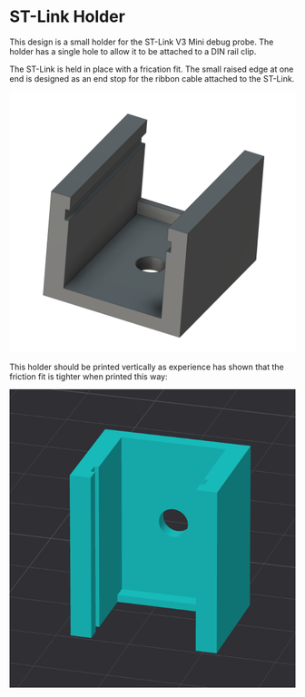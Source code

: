 # ST-Link Holder

This design is a small holder for the ST-Link V3 Mini debug probe.  The holder has a single hole to allow it to be attached to a DIN rail clip.

The ST-Link is held in place with a frication fit.  The small raised edge at one end is designed as an end stop for the ribbon cable attached to the ST-Link.

![](ST-LinkHolder.png)

This holder should be printed vertically as experience has shown that the friction fit is tighter when printed this way:

![ST-Link Debug Probe Holder Print Orientation](ST-LinkPrintOrientation.png)
